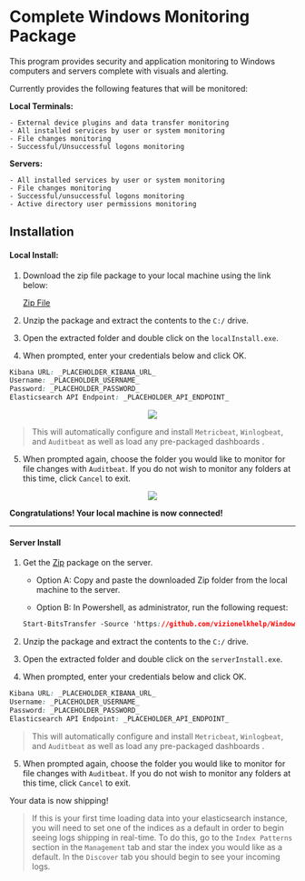 # Complete Windows Monitoring Package

This program provides security and application monitoring to Windows computers and servers complete with visuals and alerting.

Currently provides the following features that will be monitored:

<b>Local Terminals:</b>
```
- External device plugins and data transfer monitoring
- All installed services by user or system monitoring
- File changes monitoring
- Successful/Unsuccessful logons monitoring 
```

<b>Servers:</b>
```
- All installed services by user or system monitoring
- File changes monitoring
- Successful/unsuccessful logons monitoring
- Active directory user permissions monitoring
```

## Installation

#### Local Install:

1) Download the zip file package to your local machine using the link below:

   [Zip File](https://github.com/vizionelkhelp/Windows-Monitoring/archive/7.6.1.zip)

2) Unzip the package and extract the contents to the `C:/` drive.

3) Open the extracted folder and double click on the `localInstall.exe`.

4) When prompted, enter your credentials below and click OK.

```css
Kibana URL: _PLACEHOLDER_KIBANA_URL_
Username: _PLACEHOLDER_USERNAME_
Password: _PLACEHOLDER_PASSWORD_
Elasticsearch API Endpoint: _PLACEHOLDER_API_ENDPOINT_
```

<p align="center">
    <img src="https://giant.gfycat.com/RewardingLikableGermanpinscher.gif">
</p>

> This will automatically configure and install `Metricbeat`, `Winlogbeat`, and `Auditbeat` as well as load any pre-packaged dashboards . 

5) When prompted again, choose the folder you would like to monitor for file changes with `Auditbeat`. If you do not wish to monitor any folders at this time, click `Cancel` to exit.

<p align="center">
    <img src="https://giant.gfycat.com/DelayedSandyHammerheadbird.gif">
</p>

<b>Congratulations! Your local machine is now connected!</b>

<hr>

#### Server Install

1) Get the [Zip](https://github.com/vizionelkhelp/Windows-Monitoring/archive/7.6.1.zip) package on the server.

   - Option A: Copy and paste the downloaded Zip folder from the local machine to the server.
   
   - Option B: In Powershell, as administrator, run the following request:
   
   ```css
   Start-BitsTransfer -Source 'https://github.com/vizionelkhelp/Windows-Monitoring/archive/7.6.1.zip' -Destination 'C:\Users\Administrator\Downloads\windows-monitoring-7.6.1.zip'
   ```

2) Unzip the package and extract the contents to the `C:/` drive.

3) Open the extracted folder and double click on the `serverInstall.exe`.

4) When prompted, enter your credentials below and click OK.

```css
Kibana URL: _PLACEHOLDER_KIBANA_URL_
Username: _PLACEHOLDER_USERNAME_
Password: _PLACEHOLDER_PASSWORD_
Elasticsearch API Endpoint: _PLACEHOLDER_API_ENDPOINT_
```

> This will automatically configure and install `Metricbeat`, `Winlogbeat`, and `Auditbeat` as well as load any pre-packaged dashboards . 

5) When prompted again, choose the folder you would like to monitor for file changes with `Auditbeat`. If you do not wish to monitor any folders at this time, click `Cancel` to exit.

Your data is now shipping!

> If this is your first time loading data into your elasticsearch instance, you will need to set one of the indices as a default in order to begin seeing logs shipping in real-time. To do this, go to the `Index Patterns` section in the `Management` tab and star the index you would like as a default. In the `Discover` tab you should begin to see your incoming logs.






